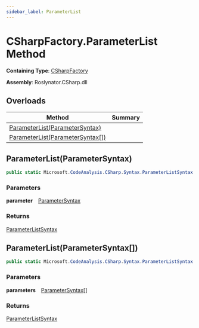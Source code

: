 ```yaml
---
sidebar_label: ParameterList
---
```


# CSharpFactory\.ParameterList Method

**Containing Type**: [CSharpFactory](../index.md)

**Assembly**: Roslynator\.CSharp\.dll

## Overloads

| Method | Summary |
| ------ | ------- |
| [ParameterList(ParameterSyntax)](#Roslynator_CSharp_CSharpFactory_ParameterList_Microsoft_CodeAnalysis_CSharp_Syntax_ParameterSyntax_) | |
| [ParameterList(ParameterSyntax\[\])](#Roslynator_CSharp_CSharpFactory_ParameterList_Microsoft_CodeAnalysis_CSharp_Syntax_ParameterSyntax___) | |

## ParameterList\(ParameterSyntax\) <a id="Roslynator_CSharp_CSharpFactory_ParameterList_Microsoft_CodeAnalysis_CSharp_Syntax_ParameterSyntax_"></a>

```csharp
public static Microsoft.CodeAnalysis.CSharp.Syntax.ParameterListSyntax ParameterList(Microsoft.CodeAnalysis.CSharp.Syntax.ParameterSyntax parameter)
```

### Parameters

**parameter** &ensp; [ParameterSyntax](https://docs.microsoft.com/en-us/dotnet/api/microsoft.codeanalysis.csharp.syntax.parametersyntax)

### Returns

[ParameterListSyntax](https://docs.microsoft.com/en-us/dotnet/api/microsoft.codeanalysis.csharp.syntax.parameterlistsyntax)

## ParameterList\(ParameterSyntax\[\]\) <a id="Roslynator_CSharp_CSharpFactory_ParameterList_Microsoft_CodeAnalysis_CSharp_Syntax_ParameterSyntax___"></a>

```csharp
public static Microsoft.CodeAnalysis.CSharp.Syntax.ParameterListSyntax ParameterList(params Microsoft.CodeAnalysis.CSharp.Syntax.ParameterSyntax[] parameters)
```

### Parameters

**parameters** &ensp; [ParameterSyntax](https://docs.microsoft.com/en-us/dotnet/api/microsoft.codeanalysis.csharp.syntax.parametersyntax)\[\]

### Returns

[ParameterListSyntax](https://docs.microsoft.com/en-us/dotnet/api/microsoft.codeanalysis.csharp.syntax.parameterlistsyntax)

